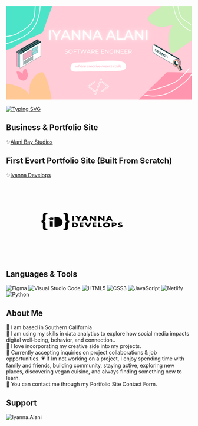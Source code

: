 ![This is an image](bannerIyanna.png)

[![Typing SVG](https://readme-typing-svg.herokuapp.com?font=Montserrat&size=35&duration=4500&color=FF95AE&center=true&vCenter=true&width=1000&height=74&lines=Front-End+Developer;Creative+Director;Follower+of+Christ;Filmmaker)](https://git.io/typing-svg)


## Business & Portfolio Site
:sparkles:[Alani Bay Studios](https://alanibaystudios)

## First Evert Portfolio Site (Built From Scratch)
:sparkles:[Iyanna Develops](https://IyannaDevelops.netlify.app)

<p align="left" >
<img src="Iyanna_Develops_GIF.GIF" width="400" height="200">
</p>


## Languages & Tools
![Figma](https://img.shields.io/badge/figma-%23F24E1E.svg?style=for-the-badge&logo=figma&logoColor=white) ![Visual Studio Code](https://img.shields.io/badge/Visual%20Studio%20Code-0078d7.svg?style=for-the-badge&logo=visual-studio-code&logoColor=white) ![HTML5](https://img.shields.io/badge/html5-%23E34F26.svg?style=for-the-badge&logo=html5&logoColor=white) ![CSS3](https://img.shields.io/badge/css3-%231572B6.svg?style=for-the-badge&logo=css3&logoColor=white) ![JavaScript](https://img.shields.io/badge/javascript-%23323330.svg?style=for-the-badge&logo=javascript&logoColor=%23F7DF1E) ![Netlify](https://img.shields.io/badge/netlify-%23000000.svg?style=for-the-badge&logo=netlify&logoColor=#00C7B7) ![Python](https://img.shields.io/badge/python-%23000000.svg?style=for-the-badge&logo=python)
## About Me
:cherry_blossom: I am based in Southern California  
:seedling: I am using my skills in data analytics to explore how social media impacts digital well-being, behavior, and connection..  
:art: I love incorporating my creative side into my projects.   
:handshake: Currently accepting inquiries on project collaborations & job opportunities. 
:heartpulse: If Im not working on a project, I enjoy spending time with family and friends, building community, staying active, exploring new places, discovering vegan cuisine, and always finding something new to learn.   
:email: You can contact me through my Portfolio Site Contact Form.  
<!-- ## Stats
[![GitHub Streak](http://github-readme-streak-stats.herokuapp.com?user=IyannaB623&theme=dark&hide_border=true&date_format=M%20j%5B%2C%20Y%5D&background=000000&border=DDDDDD&stroke=C9EFB7&ring=FF95AE&fire=DD9757&currStreakNum=C9EFB7&sideNums=FF95AE&currStreakLabel=31DDBF&sideLabels=DDDDDD&dates=DDDDDD)](https://git.io/streak-stats)
![Iyanna's GitHub stats](https://github-readme-stats.vercel.app/api?username=IyannaB623&bg_color=000&title_color=31DDBF&text_color=FF95AE)
-->
<!--## Socials
![github-readme-twitter](https://github-readme-twitter.gazf.vercel.app/api?id=IyannaCreative)](https://github.com/IyannaB623/github-readme-twitter)-->

## Support
<p><a href="https://www.buymeacoffee.com/Iyanna.Alani"> <img align="left" src="https://cdn.buymeacoffee.com/buttons/v2/default-yellow.png" height="50" width="180" alt="Iyanna.Alani"/></a></p><br><br>

<!--
**IyannaB623/IyannaB623** is a ✨ _special_ ✨ repository because its `README.md` (this file) appears on your GitHub profile.

Here are some ideas to get you started:

- 🔭 I’m currently working on ...
- 🌱 I’m currently learning ...
- 👯 I’m looking to collaborate on ...
- 🤔 I’m looking for help with ...
- 💬 Ask me about ...
- 📫 How to reach me: ...
- 😄 Pronouns: ...
- ⚡ Fun fact: ...
-->
